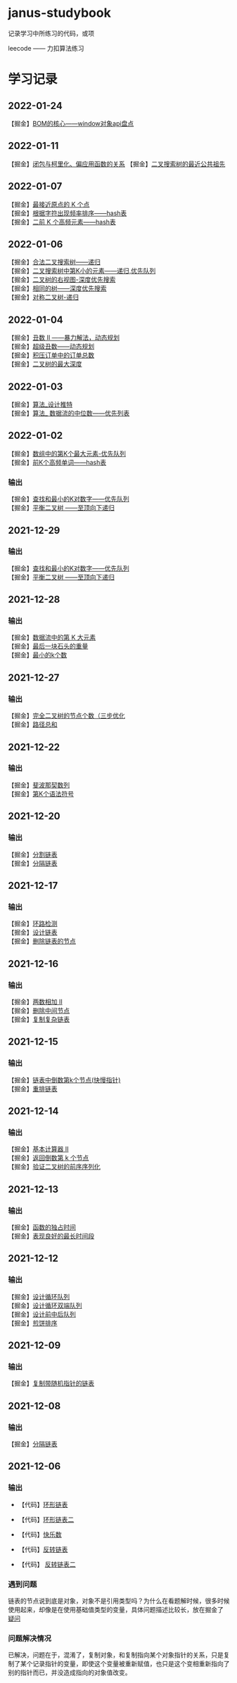 # janus-studybook
记录学习中所练习的代码，或项

leecode —— 力扣算法练习

# 学习记录
## 2022-01-24
【掘金】[BOM的核心——window对象api盘点](https://juejin.cn/post/7056457558038413349) 
## 2022-01-11
【掘金】[闭包与柯里化、偏应用函数的关系](https://juejin.cn/post/7051607688668512292) 
【掘金】[二叉搜索树的最近公共祖先](https://juejin.cn/post/7051916702388322341/)    
## 2022-01-07
【掘金】[最接近原点的 K 个点](https://juejin.cn/post/7050502146873098271/)    
【掘金】[根据字符出现频率排序——hash表](https://juejin.cn/post/7050503270393430030)   
【掘金】[二前 K 个高频元素——hash表](https://juejin.cn/post/7050500835465232392)    
   
## 2022-01-06
【掘金】[合法二叉搜索树——递归](https://juejin.cn/post/7050131172172988453)    
【掘金】[二叉搜索树中第K小的元素——递归,优先队列 ](https://juejin.cn/post/7050128922331054093)   
【掘金】[二叉树的右视图-深度优先搜索](https://juejin.cn/post/7050124245115863054)    
【掘金】[相同的树——深度优先搜索](https://juejin.cn/post/7050127787700518948)    
【掘金】[对称二叉树-递归](https://juejin.cn/post/7050126406004506632)    
## 2022-01-04
【掘金】[丑数 II ——暴力解法，动态规划](https://juejin.cn/post/7049403151006302222)    
【掘金】[超级丑数——动态规划](https://juejin.cn/post/7049404902912557086)   
【掘金】[积压订单中的订单总数](https://juejin.cn/post/7049395633995644959)    
【掘金】[二叉树的最大深度](https://juejin.cn/post/7049424055891394596)    
## 2022-01-03
【掘金】[算法_设计推特](https://juejin.cn/post/7049029747367477284)  
【掘金】[算法_ 数据流的中位数——优先列表](https://juejin.cn/post/7049028964823597069)  
## 2022-01-02
【掘金】[数组中的第K个最大元素-优先队列](https://juejin.cn/post/7048642514126897165)  
【掘金】[前K个高频单词——hash表](https://juejin.cn/post/7048638332372254750)  
### 输出
【掘金】[查找和最小的K对数字——优先队列](https://juejin.cn/post/7047156785962188813/)  
【掘金】[平衡二叉树 ——至顶向下递归](https://juejin.cn/post/7047152470333587464)  
## 2021-12-29
### 输出
【掘金】[查找和最小的K对数字——优先队列](https://juejin.cn/post/7047156785962188813/)  
【掘金】[平衡二叉树 ——至顶向下递归](https://juejin.cn/post/7047152470333587464)  
## 2021-12-28
### 输出
【掘金】[数据流中的第 K 大元素](https://juejin.cn/post/7046768658663604260/)  
【掘金】[最后一块石头的重量 ](https://juejin.cn/post/7046767552248152100)  
【掘金】[最小的k个数 ](https://juejin.cn/post/7046766037827584007)  
## 2021-12-27
### 输出
【掘金】[完全二叉树的节点个数（三步优化](https://juejin.cn/post/7046427317945499678)  
【掘金】[路径总和 ](https://juejin.cn/post/7046415315281903652)  
## 2021-12-22
### 输出
【掘金】[斐波那契数列](https://juejin.cn/post/7044567276229492773/)  
【掘金】[第K个语法符号 ](https://juejin.cn/post/7044566061038960670)  
## 2021-12-20
### 输出
【掘金】[分割链表](https://juejin.cn/post/7043839966253678606)  
【掘金】[分隔链表 ](https://juejin.cn/post/7043838948321263653)  
## 2021-12-17
### 输出
【掘金】[环路检测](https://juejin.cn/post/7043035246949826591/)  
【掘金】[设计链表](https://juejin.cn/post/7043034518810263565)  
【掘金】[删除链表的节点](https://juejin.cn/post/7043032437995077639) 
## 2021-12-16
### 输出
【掘金】[两数相加 II](https://juejin.cn/post/7042341233133355016)  
【掘金】[删除中间节点](https://juejin.cn/post/7042342670873821192)  
【掘金】[复制复杂链表](https://juejin.cn/post/7042343266565488648)  
## 2021-12-15
### 输出
【掘金】[链表中倒数第k个节点(快慢指针)](https://juejin.cn/post/7041989011535036453/)  
【掘金】[重排链表](https://juejin.cn/post/7041987661225000991)  

## 2021-12-14
### 输出
【掘金】[基本计算器 II](https://juejin.cn/post/7041601237699002382/)  
【掘金】[返回倒数第 k 个节点](https://juejin.cn/post/7041601116458450957)  
【掘金】[验证二叉树的前序序列化](https://juejin.cn/post/7041598137298845726)  

## 2021-12-13
### 输出
【掘金】[函数的独占时间](https://juejin.cn/post/7041240107239604232)  
【掘金】[表现良好的最长时间段](https://juejin.cn/post/7041244200603484190)  


## 2021-12-12
### 输出
【掘金】[设计循环队列](https://juejin.cn/post/7040852783859236894)  
【掘金】[设计循环双端队列](https://juejin.cn/post/7040856545017462792)  
【掘金】[设计前中后队列](https://juejin.cn/post/7040856066325741576)  
【掘金】[煎饼排序](https://juejin.cn/post/7040860133857394719)

## 2021-12-09
### 输出
【掘金】[复制带随机指针的链表](https://juejin.cn/post/7039770010822115335)

## 2021-12-08
### 输出
【掘金】[分隔链表](https://juejin.cn/post/7040862016134709261)



## 2021-12-06
### 输出

- 【代码】[环形链表](https://github.com/JanusJiang1/janus-studybook/blob/main/leetcode/%E7%8E%AF%E5%BD%A2%E9%93%BE%E8%A1%A8.js)
- 【代码】[环形链表二](https://github.com/JanusJiang1/janus-studybook/blob/main/leetcode/%E7%8E%AF%E5%BD%A2%E9%93%BE%E8%A1%A8II.js)
- 【代码】[快乐数](https://github.com/JanusJiang1/janus-studybook/blob/main/leetcode/%E5%BF%AB%E4%B9%90%E6%95%B0.js)
- 【代码】[反转链表](https://github.com/JanusJiang1/janus-studybook/blob/main/leetcode/%E5%8F%8D%E8%BD%AC%E9%93%BE%E8%A1%A8.js)

- 【代码】 [反转链表二](https://github.com/JanusJiang1/janus-studybook/blob/main/leetcode/%E5%8F%8D%E8%BD%AC%E9%93%BE%E8%A1%A8II.js)


### 遇到问题

链表的节点说到底是对象，对象不是引用类型吗？为什么在看题解时候，很多时候使用起来，却像是在使用基础值类型的变量，具体问题描述比较长，放在掘金了 [疑问](https://juejin.cn/post/7038483787096784904)

### 问题解决情况
已解决，问题在于，混淆了，复制对象，和复制指向某个对象指针的关系，只是复制了某个记录指针的变量，即使这个变量被重新赋值，也只是这个变相重新指向了别的指针而已，并没造成指向的对象值改变。




